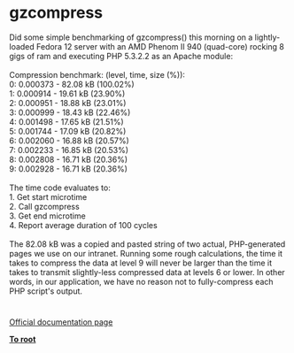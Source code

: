 # gzcompress



Did some simple benchmarking of gzcompress() this morning on a lightly-loaded Fedora 12 server with an AMD Phenom II 940 (quad-core) rocking 8 gigs of ram and executing PHP 5.3.2.2 as an Apache module:<br><br>Compression benchmark: (level, time, size (%)):<br>0: 0.000373 - 82.08 kB (100.02%)<br>1: 0.000914 - 19.61 kB (23.90%)<br>2: 0.000951 - 18.88 kB (23.01%)<br>3: 0.000999 - 18.43 kB (22.46%)<br>4: 0.001498 - 17.65 kB (21.51%)<br>5: 0.001744 - 17.09 kB (20.82%)<br>6: 0.002060 - 16.88 kB (20.57%)<br>7: 0.002233 - 16.85 kB (20.53%)<br>8: 0.002808 - 16.71 kB (20.36%)<br>9: 0.002928 - 16.71 kB (20.36%)<br><br>The time code evaluates to:<br>1. Get start microtime<br>2. Call gzcompress<br>3. Get end microtime<br>4. Report average duration of 100 cycles<br><br>The 82.08 kB was a copied and pasted string of two actual, PHP-generated pages we use on our intranet. Running some rough calculations, the time it takes to compress the data at level 9 will never be larger than the time it takes to transmit slightly-less compressed data at levels 6 or lower. In other words, in our application, we have no reason not to fully-compress each PHP script&apos;s output.  

#

[Official documentation page](https://www.php.net/manual/en/function.gzcompress.php)

**[To root](/README.md)**